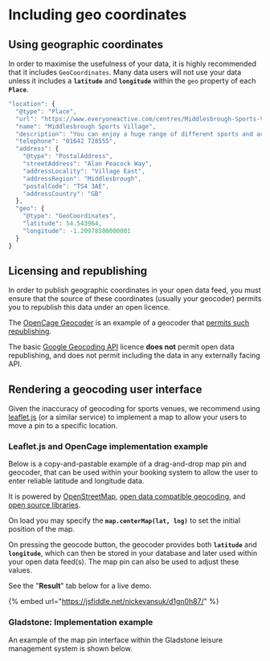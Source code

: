 # Including geo coordinates

## Using geographic coordinates

In order to maximise the usefulness of your data, it is highly recommended that it includes `GeoCoordinates`. Many data users will not use your data unless it includes a **`latitude`** and **`longitude`** within the `geo` property of each **`Place`**.

```javascript
"location": {
  "@type": "Place",
  "url": "https://www.everyoneactive.com/centres/Middlesbrough-Sports-Village",
  "name": "Middlesbrough Sports Village",
  "description": "You can enjoy a huge range of different sports and activities at Middlesbrough Sports Village. There’s a state-of-the-art gym, a full programme of group exercise classes, indoor badminton sessions and a soft play area for kids. Outside, the Village boasts a full range of athletics facilities, including an eight-lane 400m track, a 10-lane 100m track, as well as four long jump pits. There’s also high jump, hammer throwing, javelin and pole vaulting facilities. The latest addition to the facility is a £1.6m, 250m velodrome, alongside five all-weather outdoor pitches and a skate park for BMX bikes, scooters and inline skaters.",
  "telephone": "01642 728555",
  "address": {
    "@type": "PostalAddress",
    "streetAddress": "Alan Peacock Way",
    "addressLocality": "Village East",
    "addressRegion": "Middlesbrough",
    "postalCode": "TS4 3AE",
    "addressCountry": "GB"
  },
  "geo": {
    "@type": "GeoCoordinates",
    "latitude": 54.543964,
    "longitude": -1.20978500000001
  }
}
```

## Licensing and republishing

In order to publish geographic coordinates in your open data feed, you must ensure that the source of these coordinates (usually your geocoder) permits you to republish this data under an open licence.

The [OpenCage Geocoder](https://opencagedata.com/) is an example of a geocoder that [permits such republishing](https://opencagedata.com/why-use-open-data).

The basic [Google Geocoding API](https://developers.google.com/maps/documentation/geocoding/policies) licence **does not** permit open data republishing, and does not permit including the data in any externally facing API.

## Rendering a geocoding user interface <a href="#rendering-the-openactive-activity-list-with-skos-js" id="rendering-the-openactive-activity-list-with-skos-js"></a>

Given the inaccuracy of geocoding for sports venues, we recommend using [leaflet.js](https://leafletjs.com/) (or a similar service) to implement a map to allow your users to move a pin to a specific location.

### Leaflet.js and OpenCage implementation example <a href="#activity-list-dropdown-implementation-example" id="activity-list-dropdown-implementation-example"></a>

Below is a copy-and-pastable example of a drag-and-drop map pin and geocoder, that can be used within your booking system to allow the user to enter reliable latitude and longitude data.‌

It is powered by [OpenStreetMap](https://www.openstreetmap.org/), [open data compatible geocoding](https://opencagedata.com/), and [open source libraries](https://leafletjs.com/).

On load you may specify the **`map.centerMap(lat, lng)`** to set the initial position of the map.‌

On pressing the geocode button, the geocoder provides both **`latitude`** and **`longitude`**, which can then be stored in your database and later used within your open data feed(s).‌ The map pin can also be used to adjust these values.

See the "**Result**" tab below for a live demo.

{% embed url="https://jsfiddle.net/nickevansuk/d1gn0h87/" %}

### Gladstone: Implementation example

An example of the map pin interface within the Gladstone leisure management system is shown below.
